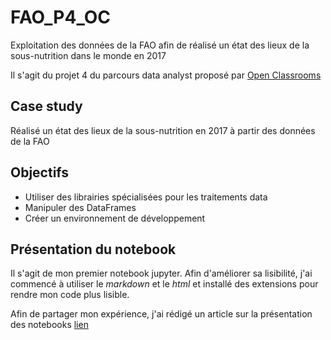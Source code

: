 # FAO_P4_OC
Exploitation des données de la FAO afin de réalisé un état des lieux de la sous-nutrition dans le monde en 2017

Il s'agit du projet 4 du parcours data analyst proposé par [Open Classrooms](https://openclassrooms.com/ "sit d'open classrooms")  

## Case study

Réalisé un état des lieux de la sous-nutrition en 2017 à partir des données de la FAO 

## Objectifs

* Utiliser des librairies spécialisées pour les traitements data
* Manipuler des DataFrames
* Créer un environnement de développement

## Présentation du notebook

Il s'agit de mon premier notebook jupyter. Afin d'améliorer sa lisibilité, j'ai commencé à utiliser le *markdown* et le *html* et installé des extensions pour rendre mon code plus lisible.

Afin de partager mon expérience, j'ai rédigé un article sur la présentation des notebooks [lien](https://www.linkedin.com/pulse/d%C3%A9buter-avec-jupyter-notebook-pour-la-data-marion-huez-coutarel/)

